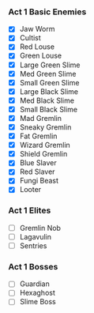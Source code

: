 ### Act 1 Basic Enemies
- [x] Jaw Worm
- [x] Cultist
- [x] Red Louse
- [x] Green Louse
- [x] Large Green Slime
- [x] Med Green Slime
- [x] Small Green Slime
- [x] Large Black Slime
- [x] Med Black Slime
- [x] Small Black Slime
- [x] Mad Gremlin
- [x] Sneaky Gremlin
- [x] Fat Gremlin
- [x] Wizard Gremlin
- [x] Shield Gremlin
- [x] Blue Slaver
- [x] Red Slaver
- [x] Fungi Beast
- [x] Looter

### Act 1 Elites
- [ ] Gremlin Nob
- [ ] Lagavulin
- [ ] Sentries

### Act 1 Bosses
- [ ] Guardian
- [ ] Hexaghost
- [ ] Slime Boss
